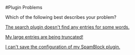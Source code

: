 #Plugin Problems

Which of the following best describes your problem?

[The search plugin doesn't find any entries for some words.](mysql-stopwords.html)

[My large entries are being truncated!](form-truncation.html)

[I can't save the configuration of my SpamBlock plugin.](saving-spamblock-configuration.html)
